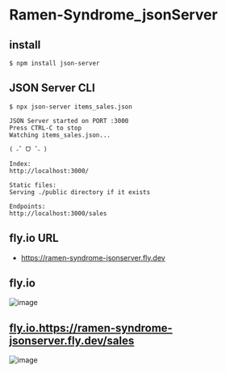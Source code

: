 # Ramen-Syndrome_jsonServer

## install
```
$ npm install json-server
```

## JSON Server CLI
```
$ npx json-server items_sales.json

JSON Server started on PORT :3000
Press CTRL-C to stop
Watching items_sales.json...

( ˶ˆ ᗜ ˆ˵ )

Index:
http://localhost:3000/

Static files:
Serving ./public directory if it exists

Endpoints:
http://localhost:3000/sales
```

## fly.io URL
- https://ramen-syndrome-jsonserver.fly.dev

## fly.io
![image](https://github.com/Ramen-Syndrome/Ramen-Syndrome_jsonServer/assets/148920003/7398fff4-e843-4875-bd0a-da746c921332)

## [fly.io.](https://ramen-syndrome-jsonserver.fly.dev/sales)https://ramen-syndrome-jsonserver.fly.dev/sales
![image](https://github.com/Ramen-Syndrome/Ramen-Syndrome_jsonServer/assets/148920003/6ab8c7ab-8e53-43f3-adcf-f81fef4c51a6)

